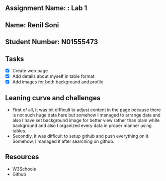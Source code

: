 ## Assignment Name: : Lab 1

## Name: Renil Soni

## Student Number: N01555473

## Tasks

- [x] Create web page
- [x] Add details about myself in table format
- [x] Add images for both background and profile

## Leaning curve and challenges

- First of all, it was bit difficult to adjust content in the page because there is not such huge data here but somehow I managed to arrange data and also I have set background image for better view rather than plain white background and also I organized every data in proper manner using tables.
- Secondly, it was difficult to setup github and push everything on it. Somehow, I managed it after searching on github.

## Resources

- W3Schools
- Github
